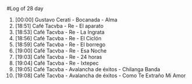 #Log of 28 day

1. [00:00] Gustavo Cerati - Bocanada - Alma
1. [18:51] Café Tacvba - Re - El aparato
1. [18:53] Café Tacvba - Re - La Ingrata
1. [18:56] Café Tacvba - Re - El Ciclón
1. [18:59] Café Tacvba - Re - El borrego
1. [19:00] Café Tacvba - Re - Esa Noche
1. [19:03] Café Tacvba - Re - 24 horas
1. [19:04] Café Tacvba - Re - Ixtepec
1. [19:05] Café Tacvba - Avalancha de éxitos - Chilanga Banda
1. [19:08] Café Tacvba - Avalancha de éxitos - Como Te Extraño Mi Amor
